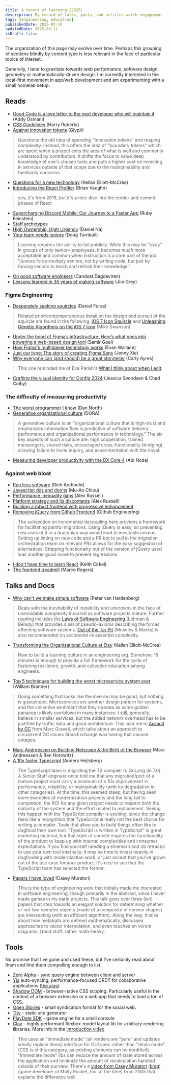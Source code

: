 ```yaml
---
title: A record of learning (2025)
description: My record of talks, posts, and articles worth engagement
tags: [engineering, education]
publishedDate: 2025-02-15
updatedDate: 2025-03-11
isDraft: false
---
```


The organization of this page may evolve over time.
Perhaps this grouping of sections blindly by content type is less relevant in the face of particular topics of interest.

Generally, I tend to gravitate towards web performance, software design, geometry or mathematically-driven design.
I'm currently interested in the local-first movement in app/web development and am experimenting with a small homelab setup.

## Reads

- [Good Code is a love letter to the next developer who will maintain it](https://addyosmani.com/blog/good-code/) (Addy Osmani)
- [CSS Guidelines](https://cssguidelin.es) (Harry Roberts)
- [Against innovation tokens](https://blog.glyph.im/2024/07/against-innovation-tokens.html) (Glyph)

> Questions the old idea of spending "innovation tokens" and reaping complexity.
Instead, this offers the idea of "boundary tokens" which are spent when a project exits the area of what is well and commonly understood by contributors.
It shifts the focus to value deep knowledge of one's chosen tools and puts a higher cost on investing in services outside of that scope due to the maintainability and familiarity concerns.

- [Questions for a new technology](https://kellanem.com/notes/new-tech) (Kellan Elliott-McCrea)
- [Introducing the React Profiler](https://legacy.reactjs.org/blog/2018/09/10/introducing-the-react-profiler.html#browsing-commits) (Brian Vaughn)

> yes, it's from 2018, but it's a nice dive into the render and commit phases of React

- [Supercharging Discord Mobile: Our Journey to a Faster App](https://discord.com/blog/supercharging-discord-mobile-our-journey-to-a-faster-app) (Ruby Feinstein)
- [Staff archetypes](https://staffeng.com/guides/staff-archetypes/)
- [High Ownership, High Urgency](https://blog.danielna.com/high-ownership-high-urgency/) (Daniel Na)
- [Your team needs juniors](https://softwaredoug.com/blog/2024/09/07/your-team-needs-juniors) (Doug Turnbull)

> Learning requires the ability to fail publicly.
While this may be "okay" in groups of only senior+ employees, it becomes *much* more acceptable and common when instruction is a core part of the job.
"Juniors force-multiply seniors, not by writing code, but just by forcing seniors to teach and rethink their knowledge."

- [On good software engineers](https://candost.blog/on-good-software-engineers/) (Candost Dagdeviren)
- [Lessons learned in 35 years of making software](https://dev.jimgrey.net/2024/07/03/lessons-learned-in-35-years-of-making-software/) (Jim Grey)

### Figma Engineering

- [Desperately seeking squircles](https://www.figma.com/blog/desperately-seeking-squircles/) (Daniel Furse)

> Related prior/contemporaneous detail on the design and pursuit of the squircle are found in the following:
[iOS 7 Icon Squircle](https://www.cocoanetics.com/2013/06/ios-7-icon-squircle/) and
[Unleashing Genetic Algorithms on the iOS 7 Icon](https://blog.mikeswanson.com/unleashing-genetic-algorithms-on-the-ios-7-icon/) (Mike Swanson)

- [Under the hood of Figma’s infrastructure: Here’s what goes into powering a web-based design tool](https://www.figma.com/blog/under-the-hood-of-figmas-infrastructure/) (Samir Goel)
- [How Figma's multiplayer technology works](https://www.figma.com/blog/how-figmas-multiplayer-technology-works/) (Evan Wallace)
- [Just our type: The story of creating Figma Sans](https://www.figma.com/blog/the-story-of-creating-figma-sans/) (Jenny Xie)
- [Why everyone can (and should) be a great storyteller](https://www.figma.com/blog/why-everyone-can-and-should-be-a-great-storyteller/) (Carly Ayres)

> This one reminded me of Eva Parish's [What I think about when I edit](https://evaparish.com/blog/how-i-edit).

- [Crafting the visual identity for Config 2024](https://www.figma.com/blog/config-2024-branding/) (Jessica Svendsen & Chad Colby)

### The difficulty of measuring productivity

- [The worst programmer I know](https://dannorth.net/the-worst-programmer/) (Dan North)
- [Generative organizational culture](https://dora.dev/capabilities/generative-organizational-culture/) (DORA)

> A generative culture is an "organizational culture that is high-trust and emphasizes information flow is predictive of software delivery performance and organizational performance in technology."
The six key aspects of such a culture are:
high cooperation, trained messengers, shared risks, encouraged cross-functionality (bridging), allowing failure to invite inquiry, and experimentation with the novel.

- [Measuring developer productivity with the DX Core 4](https://getdx.com/report/dx-core-4/) (Abi Noda)

### Against web bloat

- [Run less software](https://www.intercom.com/blog/run-less-software/) (Rich Archbold)
- [Javascript dos and don'ts](https://muan.co/posts/javascript) (Mu-An Chiou)
- [Performance inequality gaps](https://infrequently.org/series/performance-inequality/) (Alex Russell)
- [Platform strategy and its discontents](https://infrequently.org/2024/10/platforms-are-competitions/) (Alex Russell)
- [Building a robust frontend with progressive enhancement](https://www.gov.uk/service-manual/technology/using-progressive-enhancement)
- [Removing jQuery from Github Frontend](https://github.blog/engineering/engineering-principles/removing-jquery-from-github-frontend/) (Github Engineering)

> The subsection on incremental decoupling here provides a framework for facilitating painful migrations.
Using jQuery is easy, so preventing new uses of it in a draconian way would lead to inevitable animus.
Setting up linting on new code and a PR bot to pull in the migration orchestration team on relevant PRs allows for the easy suggestion of alternatives.
Stripping functionality out of the version of jQuery used was another good move to prevent regressions.

- [I don't have time to learn React](https://www.keithcirkel.co.uk/i-dont-have-time-to-learn-react/) (Keith Cirkel)
- [The frontend treadmill](https://polotek.net/posts/the-frontend-treadmill/) (Marco Rogers)

## Talks and Docs

- [Why can't we make simple software](https://www.youtube.com/watch?v=czzAVuVz7u4) (Peter van Hardenberg)

> Deals with the inevitability of instability and unknowns in the face of unavoidable complexity incurred as software projects mature.
Further reading includes the [Laws of Software Engineering](https://en.wikipedia.org/wiki/Lehman%27s_laws_of_software_evolution) (Lehman & Belady)
that provides a set of pseudo-axioms describing the forces affecting software systems.
[Out of the Tar Pit](https://curtclifton.net/papers/MoseleyMarks06a.pdf) (Moseley & Marks) is also recommended on accidental vs essential complexity.

- [Transforming the Organizational Culture at Etsy](https://www.youtube.com/watch?v=a772VLZ4ot8) (Kellan Elliott-McCrea)

> How to build a learning culture in an engineering org.
Somehow, 15 minutes is enough to provide a full framework for the cycle of fostering resilience, growth, and collective education among engineers.

- [Top 5 techniques for building the worst microservice system ever](https://www.youtube.com/watch?v=88_LUw1Wwe4&t=2147s) (William Brander)

> Doing something that looks like the inverse may be good, but nothing is guaranteed.
Microservices are another design pattern for systems,
and the collective sentiment that they operate as some golden panacea is likely overblown in many instances.
I still, generally, believe in smaller services, but the added network overhead has to be justified by traffic data and good architecture.
This lead me to [Assault by GC](https://blog.marcgravell.com/2011/10/assault-by-gc.html) from Marc Gravell,
which talks about an approach to circumvent GC issues StackExchange was having that caused outages.

- [Marc Andreessen on Building Netscape & the Birth of the Browser](https://the-ben-marc-show.simplecast.com/episodes/marc-andreessen-building-netscape-the-birth-of-the-browser-y_u75PCG) (Marc Andreessen & Ben Horowitz)
- [A 10x faster Typescript](https://www.youtube.com/watch?v=pNlq-EVld70) (Anders Hejlsberg)

> The TypeScript team is migrating the TS compiler to GoLang (in 7.0).
A Senior Staff engineer once told me that any migration/port of a mature project must carry a *minimum* of a 10x improvement in performance, reliability, or maintainability (with no degradation in other categories).
At the time, this seemed steep, but having seen more examples of modernization projects and the long tail to completion,
the ROI for any given project needs to respect both the maturity of the system and the effort related to replacement.
Seeing this happen with the TypeScript compiler is exciting,
since the change feels like a recognition that TypeScript is really not the best choice for writing a compiler.
Tools that allow you to build things often like to dogfood their own tool.
"TypeScript is written in TypeScript" is great marketing material,
but that style of conceit requires the functionality of the product to keep up with internal complexities and consumer expectations.
If you find yourself needing a shoehorn and rib retractor to use your own tool internally,
it may be time to invest heavily in dogfooding with modernization work,
or just accept that you've grown out of the use case for your product.
It's nice to see that the TypeScript team has selected the former.

- [Papers I have loved](https://www.youtube.com/watch?v=SDS5gLSiLg0) (Casey Muratori)

> This is the type of engineering work that initially made me interested in software engineering,
though primarily in the abstract, since I never made games in my early projects.
This talk goes over three (ish) papers that step towards an elegant solution for determining whether or not two complex objects (made of a composite of convex shapes) are intersecting (with an efficient algorithm).
Along the way, it talks about how metaballs are defined mathematically,
discusses approaches to vector interpolation,
and even touches on voroni diagrams.
Good stuff; rather math-heavy.

## Tools

No promise that I've gone and used these, but I've certainly read about them and find them compelling enough to list.

- [Zero Alpha](https://zero.rocicorp.dev/docs/introduction) - sync query engine between client and server
- [Yjs](https://docs.yjs.dev) auto-syncing, performance-focused CRDT for collaborative applications ([the algo](https://github.com/yjs/yjs#yjs-crdt-algorithm))
- [Shadow DOM](https://web.dev/articles/shadowdom-v1) - browser-native CSS scoping. Particularly useful in the context of a browser extension or a web app that needs to load a ton of CSS.
- [Open Stories](https://github.com/dddddddddzzzz/OpenStories) - small syndication format for the social web.
- [11ty](https://www.11ty.dev) - static site generator
- [PlayDate SDK](https://play.date/dev/) - game engine for a small console
- [Clay](https://github.com/nicbarker/clay/blob/main/README.md) - highly performant flexbox-model layout lib for arbitrary rendering libraries.
More info in the [introduction video](https://www.youtube.com/watch?v=DYWTw19_8r40)

> This uses an "immediate mode" (all renders are "pure" and updates wholly replace items) interface for GUI spec rather than "retain mode" (CSS is in this category, as existing elements can be modified).
"Immediate mode" libs can reduce the amount of state stored across the application and minimize the amount of recalculation handled outside of their purview.
There's a [video from Casey Muratori](https://www.youtube.com/watch?v=Z1qyvQsjK5Y) ([blog](https://caseymuratori.com/blog_0001)) (game developer of Molly Rocket, Inc. at the time) from 2005 that explains the difference well.
